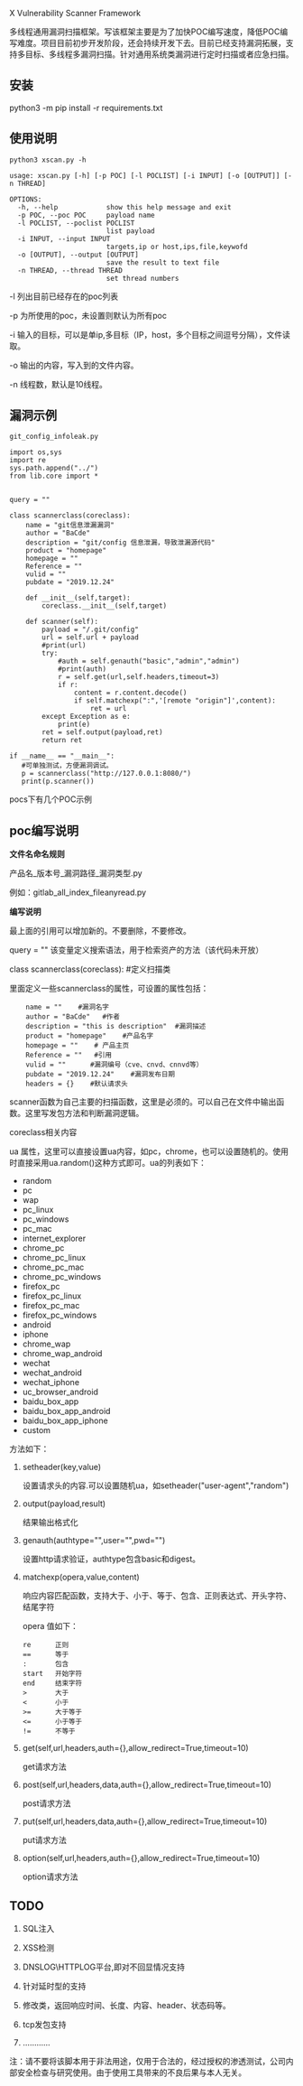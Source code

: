 X Vulnerability Scanner Framework

多线程通用漏洞扫描框架。写该框架主要是为了加快POC编写速度，降低POC编写难度。项目目前初步开发阶段，还会持续开发下去。目前已经支持漏洞拓展，支持多目标、多线程多漏洞扫描。针对通用系统类漏洞进行定时扫描或者应急扫描。

## 安装
python3 -m pip install -r requirements.txt

## 使用说明
```
python3 xscan.py -h

usage: xscan.py [-h] [-p POC] [-l POCLIST] [-i INPUT] [-o [OUTPUT]] [-n THREAD]

OPTIONS:
  -h, --help            show this help message and exit
  -p POC, --poc POC     payload name
  -l POCLIST, --poclist POCLIST
                        list payload
  -i INPUT, --input INPUT
                        targets,ip or host,ips,file,keywofd
  -o [OUTPUT], --output [OUTPUT]
                        save the result to text file
  -n THREAD, --thread THREAD
                        set thread numbers
```

-l 列出目前已经存在的poc列表

-p 为所使用的poc，未设置则默认为所有poc

-i 输入的目标，可以是单ip,多目标（IP，host，多个目标之间逗号分隔），文件读取。

-o 输出的内容，写入到的文件内容。

-n 线程数，默认是10线程。

## 漏洞示例
`git_config_infoleak.py`

```
import os,sys
import re
sys.path.append("../")
from lib.core import *


query = ""

class scannerclass(coreclass):
    name = "git信息泄漏漏洞"
    author = "BaCde"
    description = "git/config 信息泄漏，导致泄漏源代码"
    product = "homepage"
    homepage = ""
    Reference = ""
    vulid = ""
    pubdate = "2019.12.24"

    def __init__(self,target):
        coreclass.__init__(self,target)

    def scanner(self):
        payload = "/.git/config"
        url = self.url + payload
        #print(url)
        try:
            #auth = self.genauth("basic","admin","admin")
            #print(auth)
            r = self.get(url,self.headers,timeout=3)
            if r:
                content = r.content.decode()
                if self.matchexp(":",'[remote "origin"]',content):
                    ret = url
        except Exception as e:
            print(e)
        ret = self.output(payload,ret)
        return ret

if __name__ == "__main__":
   #可单独测试，方便漏洞调试。
   p = scannerclass("http://127.0.0.1:8080/")
   print(p.scanner())
```

pocs下有几个POC示例

## poc编写说明

**文件名命名规则**

产品名_版本号_漏洞路径_漏洞类型.py

例如：gitlab_all_index_fileanyread.py

**编写说明**

最上面的引用可以增加新的。不要删除，不要修改。

query = ""  该变量定义搜索语法，用于检索资产的方法（该代码未开放）

class scannerclass(coreclass):  #定义扫描类

里面定义一些scannerclass的属性，可设置的属性包括：

```
    name = ""    #漏洞名字
    author = "BaCde"   #作者
    description = "this is description"  #漏洞描述
    product = "homepage"    #产品名字
    homepage = ""    # 产品主页
    Reference = ""   #引用
    vulid = ""      #漏洞编号（cve、cnvd、cnnvd等）
    pubdate = "2019.12.24"    #漏洞发布日期
    headers = {}    #默认请求头
```

scanner函数为自己主要的扫描函数，这里是必须的。可以自己在文件中输出函数。这里写发包方法和判断漏洞逻辑。

coreclass相关内容

ua 属性，这里可以直接设置ua内容，如pc，chrome，也可以设置随机的。使用时直接采用ua.random()这种方式即可。ua的列表如下：

* random
* pc
* wap
* pc_linux
* pc_windows
* pc_mac
* internet_explorer
* chrome_pc
* chrome_pc_linux
* chrome_pc_mac
* chrome_pc_windows
* firefox_pc
* firefox_pc_linux
* firefox_pc_mac
* firefox_pc_windows
* android
* iphone
* chrome_wap
* chrome_wap_android
* wechat
* wechat_android
* wechat_iphone
* uc_browser_android
* baidu_box_app
* baidu_box_app_android
* baidu_box_app_iphone
* custom

方法如下：

1. setheader(key,value)

   设置请求头的内容.可以设置随机ua，如setheader("user-agent","random")

2. output(payload,result)

   结果输出格式化

3. genauth(authtype="",user="",pwd="")

   设置http请求验证，authtype包含basic和digest。

4. matchexp(opera,value,content)

   响应内容匹配函数，支持大于、小于、等于、包含、正则表达式、开头字符、结尾字符


   opera 值如下：
   ```
   re      正则
   ==      等于
   :       包含
   start   开始字符
   end     结束字符
   >       大于
   <       小于
   >=      大于等于
   <=      小于等于
   !=      不等于
   ```

5. get(self,url,headers,auth={},allow_redirect=True,timeout=10)

   get请求方法

6. post(self,url,headers,data,auth={},allow_redirect=True,timeout=10)

   post请求方法

7. put(self,url,headers,data,auth={},allow_redirect=True,timeout=10)

   put请求方法

8. option(self,url,headers,auth={},allow_redirect=True,timeout=10)

   option请求方法

## TODO
   1. SQL注入

   2. XSS检测

   3. DNSLOG\HTTPLOG平台,即对不回显情况支持

   4. 针对延时型的支持

   5. 修改类，返回响应时间、长度、内容、header、状态码等。

   6. tcp发包支持

   7. …………

注：请不要将该脚本用于非法用途，仅用于合法的，经过授权的渗透测试，公司内部安全检查与研究使用。由于使用工具带来的不良后果与本人无关。
